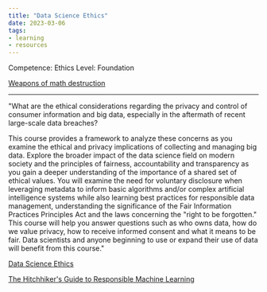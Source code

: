 ```yaml
---
title: "Data Science Ethics"
date: 2023-03-06
tags: 
- learning
- resources
---
```


Competence: Ethics
Level: Foundation

[Weapons of math destruction](https://weaponsofmathdestructionbook.com/)

---

"What are the ethical considerations regarding the privacy and control of consumer information and big data, especially in the aftermath of recent large-scale data breaches?

This course provides a framework to analyze these concerns as you examine the ethical and privacy implications of collecting and managing big data. Explore the broader impact of the data science field on modern society and the principles of fairness, accountability and transparency as you gain a deeper understanding of the importance of a shared set of ethical values. You will examine the need for voluntary disclosure when leveraging metadata to inform basic algorithms and/or complex artificial intelligence systems while also learning best practices for responsible data management, understanding the significance of the Fair Information Practices Principles Act and the laws concerning the "right to be forgotten."
This course will help you answer questions such as who owns data, how do we value privacy, how to receive informed consent and what it means to be fair.
Data scientists and anyone beginning to use or expand their use of data will benefit from this course."

[Data Science Ethics](https://www.coursera.org/learn/data-science-ethics#syllabus)

[The Hitchhiker's Guide to Responsible Machine Learning](https://betaandbit.github.io/RML/)